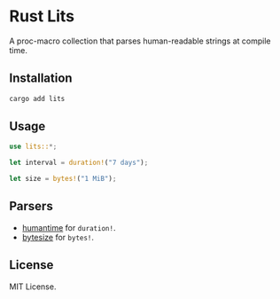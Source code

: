 # Rust Lits

A proc-macro collection that parses human-readable strings at compile time.

## Installation

```sh
cargo add lits
```

## Usage

```rust
use lits::*;

let interval = duration!("7 days");

let size = bytes!("1 MiB");
```

## Parsers

- [humantime] for `duration!`.
- [bytesize] for `bytes!`.

## License

MIT License.

[humantime]: https://crates.io/crates/humantime
[bytesize]: https://crates.io/crates/bytesize
